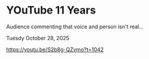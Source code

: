 # YOuTube 11 Years

Audience commenting that voice and person isn't real...

Tuesdy October 28, 2025

https://youtu.be/S2b8g-QZvmo?t=1042

